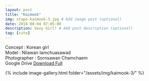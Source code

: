 ```yaml
---
layout: post
title: "Kaimook"
img: xtapo-kaimook-3.jpg # Add image post (optional)
date: 2018-08-04 07:05:00
description: Sexy Girl! # Add post description (optional)
tag: [cute]
---
```

Concept : Korean girl   
Model : Nilawan Iamchuasawad  
Photographer : Sornsawan Chamchaem  
Google Drive [Download Full](http://gestyy.com/e0Gnn6)              

{% include image-gallery.html folder="/assets/img/kaimook-3/" %}
